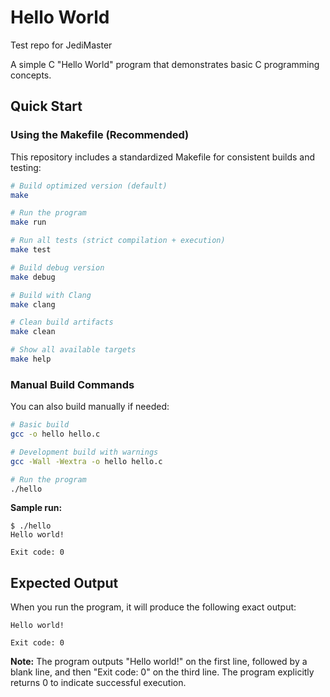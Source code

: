 # Hello World
Test repo for JediMaster

A simple C "Hello World" program that demonstrates basic C programming concepts.

## Quick Start

### Using the Makefile (Recommended)

This repository includes a standardized Makefile for consistent builds and testing:

```bash
# Build optimized version (default)
make

# Run the program
make run

# Run all tests (strict compilation + execution)
make test

# Build debug version
make debug

# Build with Clang
make clang

# Clean build artifacts
make clean

# Show all available targets
make help
```

### Manual Build Commands

You can also build manually if needed:

```bash
# Basic build
gcc -o hello hello.c

# Development build with warnings
gcc -Wall -Wextra -o hello hello.c

# Run the program
./hello
```

**Sample run:**
```
$ ./hello
Hello world!

Exit code: 0
```

## Expected Output

When you run the program, it will produce the following exact output:

```
Hello world!

Exit code: 0
```

**Note:** The program outputs "Hello world!" on the first line, followed by a blank line, and then "Exit code: 0" on the third line. The program explicitly returns 0 to indicate successful execution.
